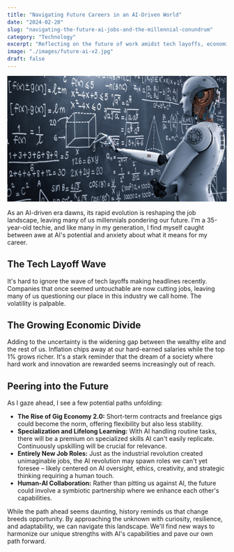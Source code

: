 ```yaml
---
title: "Navigating Future Careers in an AI-Driven World"
date: "2024-02-20"
slug: "navigating-the-future-ai-jobs-and-the-millennial-conundrum"
category: "Technology"
excerpt: "Reflecting on the future of work amidst tech layoffs, economic uncertainties, and the widening wealth gap."
image: "./images/future-ai-v2.jpg"
draft: false
---
```


![The future of AI and tech](./images/future-ai-v2.jpg)

<div class="prose prose-lg max-w-none mt-10">

As an AI-driven era dawns, its rapid evolution is reshaping the job landscape, leaving many of us millennials pondering our future. I'm a 35-year-old techie, and like many in my generation, I find myself caught between awe at AI's potential and anxiety about what it means for my career.

## The Tech Layoff Wave
  
It's hard to ignore the wave of tech layoffs making headlines recently. Companies that once seemed untouchable are now cutting jobs, leaving many of us questioning our place in this industry we call home. The volatility is palpable.

## The Growing Economic Divide
  
Adding to the uncertainty is the widening gap between the wealthy elite and the rest of us. Inflation chips away at our hard-earned salaries while the top 1% grows richer. It's a stark reminder that the dream of a society where hard work and innovation are rewarded seems increasingly out of reach.

## Peering into the Future
  
As I gaze ahead, I see a few potential paths unfolding:

- **The Rise of Gig Economy 2.0:** Short-term contracts and freelance gigs could become the norm, offering flexibility but also less stability.
- **Specialization and Lifelong Learning:** With AI handling routine tasks, there will be a premium on specialized skills AI can't easily replicate. Continuously upskilling will be crucial for relevance.
- **Entirely New Job Roles:** Just as the industrial revolution created unimaginable jobs, the AI revolution may spawn roles we can't yet foresee – likely centered on AI oversight, ethics, creativity, and strategic thinking requiring a human touch.
- **Human-AI Collaboration:** Rather than pitting us against AI, the future could involve a symbiotic partnership where we enhance each other's capabilities.

While the path ahead seems daunting, history reminds us that change breeds opportunity. By approaching the unknown with curiosity, resilience, and adaptability, we can navigate this landscape. We'll find new ways to harmonize our unique strengths with AI's capabilities and pave our own path forward.

</div>